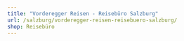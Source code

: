 ```yaml
---
title: "Vorderegger Reisen - Reisebüro Salzburg"
url: /salzburg/vorderegger-reisen-reisebuero-salzburg/
shop: Reisebüro
---
```

